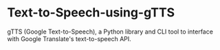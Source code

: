 # Text-to-Speech-using-gTTS
gTTS (Google Text-to-Speech), a Python library and CLI tool to interface with Google Translate's text-to-speech API.
